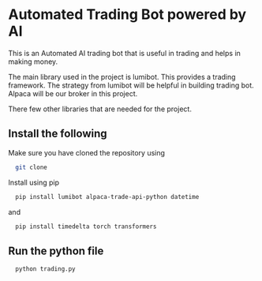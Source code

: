 
# Automated Trading Bot powered by AI

This is an Automated AI trading bot that is useful in trading and  helps in making money.

The main library used in the project is lumibot. This provides a trading framework. The strategy from lumibot will be helpful in building trading bot. Alpaca will be our broker in this project.

There few other libraries that are needed for the project.






## Install the following

Make sure you have cloned the repository using

```bash
  git clone 
```

Install using pip

```bash
  pip install lumibot alpaca-trade-api-python datetime
```
and

```bash
  pip install timedelta torch transformers
```
## Run the python file

```bash
  python trading.py
```
